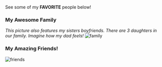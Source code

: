 See some of my **FAVORITE** people below!

### My Awesome Family
*This picture also features my sisters boyfriends. There are 3 daughters in our family. Imagine how my dad feels!*
![family](https://i.imgur.com/TLxvsJd.jpeg)

### My Amazing Friends!
![friends](https://i.imgur.com/QskhAKk.jpeg)

